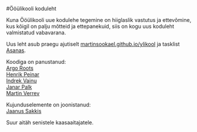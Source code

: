 #Ööülikooli koduleht

Kuna Ööülikooli uue kodulehe tegemine on hiiglaslik vastutus ja ettevõmine, kus kõigil on palju mõtteid ja ettepanekuid, siis on kogu uus koduleht valmistatud vabavarana.

Uus leht asub praegu ajutiselt [martinsookael.github.io/ylikool](http://martinsookael.github.io/ylikool) ja tasklist [Asanas](https://app.asana.com/-/share?s=10785425898623-noQyCHZmysFZT1WdYoohcaC9wAGJcJdreGpyVB4lHZr-1888846333398).

Koodiga on panustanud:  
[Argo Roots](https://github.com/argoroots)  
[Henrik Peinar](https://github.com/hpeinar)  
[Indrek Vainu](https://github.com/vainu)  
[Janar Palk](https://github.com/chanar)  
[Martin Verrev](https://github.com/martinve)  

Kujunduselemente on joonistanud:  
[Jaanus Sakkis](https://et.wikipedia.org/wiki/Jaanus_Sakkis)  

Suur aitäh senistele kaasaaitajatele.
